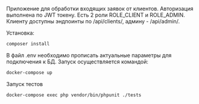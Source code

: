 Приложение для обработки входящих заявок от клиентов.
Авторизация выполнена по JWT токену. Есть 2 роли ROLE_CLIENT и ROLE_ADMIN. Клиенту доступны эндпоинты по /api/clients/, 
админу - /api/admin/. 

Установка:
```bash
composer install
```

В файл .env необходимо прописать актуальные параметры для подключения к БД.
Запуск осуществляется командой:
```bash
docker-compose up
```
Запуск тестов
```bash
docker-compose exec php vendor/bin/phpunit ./tests
```